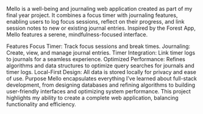 
Mello is a well-being and journaling web application created as part of my final year project. It combines a focus timer with journaling features, enabling users to log focus sessions, reflect on their progress, and link session notes to new or existing journal entries. Inspired by the Forest App, Mello features a serene, mindfulness-focused interface.

Features
Focus Timer: Track focus sessions and break times.
Journaling: Create, view, and manage journal entries.
Timer Integration: Link timer logs to journals for a seamless experience.
Optimized Performance: Refines algorithms and data structures to optimize query searches for journals and timer logs.
Local-First Design: All data is stored locally for privacy and ease of use.
Purpose
Mello encapsulates everything I’ve learned about full-stack development, from designing databases and refining algorithms to building user-friendly interfaces and optimizing system performance. This project highlights my ability to create a complete web application, balancing functionality and efficiency.
